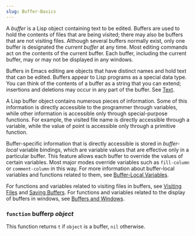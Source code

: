 ```yaml
---
slug: Buffer-Basics
---
```


A *buffer* is a Lisp object containing text to be edited. Buffers are used to hold the contents of files that are being visited; there may also be buffers that are not visiting files. Although several buffers normally exist, only one buffer is designated the *current buffer* at any time. Most editing commands act on the contents of the current buffer. Each buffer, including the current buffer, may or may not be displayed in any windows.

Buffers in Emacs editing are objects that have distinct names and hold text that can be edited. Buffers appear to Lisp programs as a special data type. You can think of the contents of a buffer as a string that you can extend; insertions and deletions may occur in any part of the buffer. See [Text](/docs/elisp/Text).

A Lisp buffer object contains numerous pieces of information. Some of this information is directly accessible to the programmer through variables, while other information is accessible only through special-purpose functions. For example, the visited file name is directly accessible through a variable, while the value of point is accessible only through a primitive function.

Buffer-specific information that is directly accessible is stored in *buffer-local* variable bindings, which are variable values that are effective only in a particular buffer. This feature allows each buffer to override the values of certain variables. Most major modes override variables such as `fill-column` or `comment-column` in this way. For more information about buffer-local variables and functions related to them, see [Buffer-Local Variables](/docs/elisp/Buffer_002dLocal-Variables).

For functions and variables related to visiting files in buffers, see [Visiting Files](/docs/elisp/Visiting-Files) and [Saving Buffers](/docs/elisp/Saving-Buffers). For functions and variables related to the display of buffers in windows, see [Buffers and Windows](/docs/elisp/Buffers-and-Windows).

### <span className="tag function">`function`</span> **bufferp** *object*

This function returns `t` if `object` is a buffer, `nil` otherwise.
